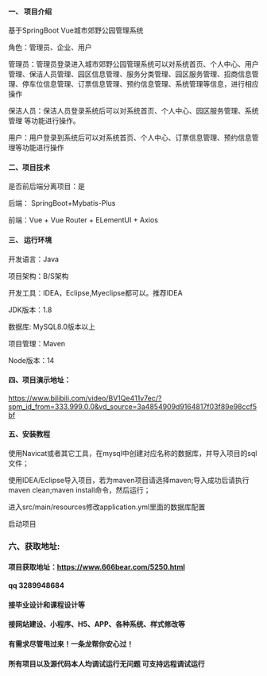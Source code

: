 

#### 一、 项目介绍
基于SpringBoot Vue城市郊野公园管理系统

角色：管理员、企业、用户

管理员：管理员登录进入城市郊野公园管理系统可以对系统首页、个人中心、用户管理、保洁人员管理、园区信息管理、服务分类管理、园区服务管理、招商信息管理、停车位信息管理、订票信息管理、预约信息管理、系统管理等信息，进行相应操作

保洁人员：保洁人员登录系统后可以对系统首页、个人中心、园区服务管理、系统管理 等功能进行操作。

用户：用户登录到系统后可以对系统首页、个人中心、订票信息管理、预约信息管理等功能进行操作
#### 二、项目技术
是否前后端分离项目：是

后端： SpringBoot+Mybatis-Plus

前端：Vue + Vue Router + ELementUI + Axios

#### 三、 运行环境
开发语言：Java

项目架构：B/S架构

开发工具：IDEA，Eclipse,Myeclipse都可以。推荐IDEA

JDK版本：1.8

数据库: MySQL8.0版本以上

项目管理：Maven

Node版本：14

#### 四、项目演示地址：

https://www.bilibili.com/video/BV1Qe411v7ec/?spm_id_from=333.999.0.0&vd_source=3a4854909d9164817f03f89e98ccf5bf

#### 五、安装教程
使用Navicat或者其它工具，在mysql中创建对应名称的数据库，并导入项目的sql文件；

使用IDEA/Eclipse导入项目，若为maven项目请选择maven;导入成功后请执行maven clean;maven install命令，然后运行；

进入src/main/resources修改application.yml里面的数据库配置

启动项目


### 六、获取地址:
#### 项目获取地址：https://www.666bear.com/5250.html
#### qq 3289948684
#### 接毕业设计和课程设计等
#### 接网站建设、小程序、H5、APP、各种系统、样式修改等
#### 有需求尽管甩过来！一条龙帮你安心过！
#### 所有项目以及源代码本人均调试运行无问题 可支持远程调试运行




